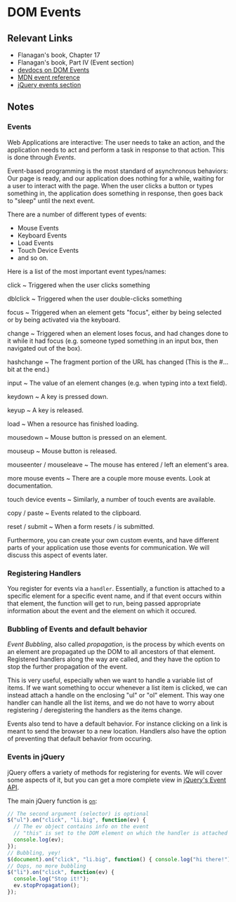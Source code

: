 # DOM Events

## Relevant Links

- Flanagan's book, Chapter 17
- Flanagan's book, Part IV (Event section)
- [devdocs on DOM Events](http://devdocs.io/dom_events/)
- [MDN event reference](https://developer.mozilla.org/en-US/docs/Web/Events)
- [jQuery events section](http://api.jquery.com/category/events/)

## Notes

### Events

Web Applications are interactive: The user needs to take an action, and the application needs to act and perform a task in response to that action. This is done through *Events*.

Event-based programming is the most standard of asynchronous behaviors: Our page is ready, and our application does nothing for a while, waiting for a user to interact with the page. When the user clicks a button or types something in, the application does something in response, then goes back to "sleep" until the next event.

There are a number of different types of events:

- Mouse Events
- Keyboard Events
- Load Events
- Touch Device Events
- and so on.

Here is a list of the most important event types/names:

click
  ~ Triggered when the user clicks something

dblclick
  ~ Triggered when the user double-clicks something

focus
  ~ Triggered when an element gets "focus", either by being selected or by being activated via the keyboard.

change
  ~ Triggered when an element loses focus, and had changes done to it while it had focus (e.g. someone typed something in an input box, then navigated out of the box).

hashchange
  ~ The fragment portion of the URL has changed (This is the \#... bit at the end.)

input
  ~ The value of an element changes (e.g. when typing into a text field).

keydown
  ~ A key is pressed down.

keyup
  ~ A key is released.

load
  ~ When a resource has finished loading.

mousedown
  ~ Mouse button is pressed on an element.

mouseup
  ~ Mouse button is released.

mouseenter / mouseleave
  ~ The mouse has entered / left an element's area.

more mouse events
  ~ There are a couple more mouse events. Look at documentation.

touch device events
  ~ Similarly, a number of touch events are available.

copy / paste
  ~ Events related to the clipboard.

reset / submit
  ~ When a form resets / is submitted.

Furthermore, you can create your own custom events, and have different parts of your application use those events for communication. We will discuss this aspect of events later.

### Registering Handlers

You register for events via a `handler`. Essentially, a function is attached to a specific element for a specific event name, and if that event occurs within that element, the function will get to run, being passed appropriate information about the event and the element on which it occured.

### Bubbling of Events and default behavior

*Event Bubbling*, also called *propagation*, is the process by which events on an element are propagated up the DOM to all ancestors of that element. Registered handlers along the way are called, and they have the option to stop the further propagation of the event.

This is very useful, especially when we want to handle a variable list of items. If we want something to occur whenever a list item is clicked, we can instead attach a handle on the enclosing "ul" or "ol" element. This way one handler can handle all the list items, and we do not have to worry about registering / deregistering the handlers as the items change.

Events also tend to have a default behavior. For instance clicking on a link is meant to send the browser to a new location. Handlers also have the option of preventing that default behavior from occuring.

### Events in jQuery

jQuery offers a variety of methods for registering for events. We will cover some aspects of it, but you can get a more complete view in [jQuery's Event API](http://api.jquery.com/category/events/).

The main jQuery function is [`on`](http://api.jquery.com/on/):

```javascript
// The second argument (selector) is optional
$("ul").on("click", "li.big", function(ev) {
  // The ev object contains info on the event
  // "this" is set to the DOM element on which the handler is attached
  console.log(ev);
});
// Bubbling, yey!
$(document).on("click", "li.big", function() { console.log("hi there!"); });
// Oops, no more bubbling
$("li").on("click", function(ev) {
  console.log("Stop it!");
  ev.stopPropagation();
});
```
